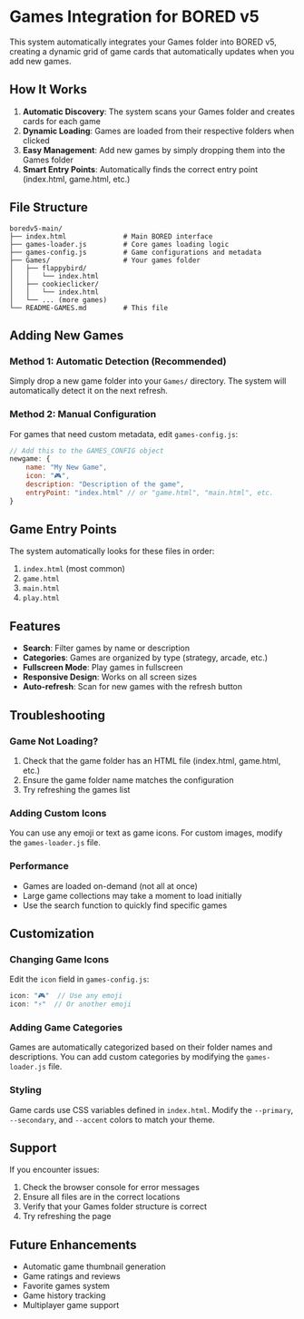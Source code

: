 # Games Integration for BORED v5

This system automatically integrates your Games folder into BORED v5, creating a dynamic grid of game cards that automatically updates when you add new games.

## How It Works

1. **Automatic Discovery**: The system scans your Games folder and creates cards for each game
2. **Dynamic Loading**: Games are loaded from their respective folders when clicked
3. **Easy Management**: Add new games by simply dropping them into the Games folder
4. **Smart Entry Points**: Automatically finds the correct entry point (index.html, game.html, etc.)

## File Structure

```
boredv5-main/
├── index.html              # Main BORED interface
├── games-loader.js         # Core games loading logic
├── games-config.js         # Game configurations and metadata
├── Games/                  # Your games folder
│   ├── flappybird/
│   │   └── index.html
│   ├── cookieclicker/
│   │   └── index.html
│   └── ... (more games)
└── README-GAMES.md         # This file
```

## Adding New Games

### Method 1: Automatic Detection (Recommended)
Simply drop a new game folder into your `Games/` directory. The system will automatically detect it on the next refresh.

### Method 2: Manual Configuration
For games that need custom metadata, edit `games-config.js`:

```javascript
// Add this to the GAMES_CONFIG object
newgame: {
    name: "My New Game",
    icon: "🎮",
    description: "Description of the game",
    entryPoint: "index.html" // or "game.html", "main.html", etc.
}
```

## Game Entry Points

The system automatically looks for these files in order:
1. `index.html` (most common)
2. `game.html`
3. `main.html`
4. `play.html`

## Features

- **Search**: Filter games by name or description
- **Categories**: Games are organized by type (strategy, arcade, etc.)
- **Fullscreen Mode**: Play games in fullscreen
- **Responsive Design**: Works on all screen sizes
- **Auto-refresh**: Scan for new games with the refresh button

## Troubleshooting

### Game Not Loading?
1. Check that the game folder has an HTML file (index.html, game.html, etc.)
2. Ensure the game folder name matches the configuration
3. Try refreshing the games list

### Adding Custom Icons
You can use any emoji or text as game icons. For custom images, modify the `games-loader.js` file.

### Performance
- Games are loaded on-demand (not all at once)
- Large game collections may take a moment to load initially
- Use the search function to quickly find specific games

## Customization

### Changing Game Icons
Edit the `icon` field in `games-config.js`:
```javascript
icon: "🎮"  // Use any emoji
icon: "⚡"  // Or another emoji
```

### Adding Game Categories
Games are automatically categorized based on their folder names and descriptions. You can add custom categories by modifying the `games-loader.js` file.

### Styling
Game cards use CSS variables defined in `index.html`. Modify the `--primary`, `--secondary`, and `--accent` colors to match your theme.

## Support

If you encounter issues:
1. Check the browser console for error messages
2. Ensure all files are in the correct locations
3. Verify that your Games folder structure is correct
4. Try refreshing the page

## Future Enhancements

- Automatic game thumbnail generation
- Game ratings and reviews
- Favorite games system
- Game history tracking
- Multiplayer game support
